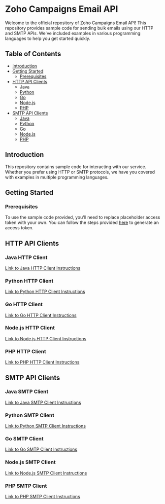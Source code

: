 # Zoho Campaigns Email API

Welcome to the official repository of Zoho Campaigns Email API! This repository provides sample code for sending bulk emails using our HTTP and SMTP APIs. We've included examples in various programming languages to help you get started quickly.

## Table of Contents

- [Introduction](#introduction)
- [Getting Started](#getting-started)
  - [Prerequisites](#prerequisites)
- [HTTP API Clients](#http-api-clients)
  - [Java](#java-http-client)
  - [Python](#python-http-client)
  - [Go](#go-http-client)
  - [Node.js](#nodejs-http-client)
  - [PHP](#php-http-client)
- [SMTP API Clients](#smtp-api-clients)
  - [Java](#java-smtp-client)
  - [Python](#python-smtp-client)
  - [Go](#go-smtp-client)
  - [Node.js](#nodejs-smtp-client)
  - [PHP](#php-smtp-client)

## Introduction

This repository contains sample code for interacting with our service. Whether you prefer using HTTP or SMTP protocols, we have you covered with examples in multiple programming languages.

## Getting Started

### Prerequisites

To use the sample code provided, you'll need to replace placeholder access token with your own. You can follow the steps provided [here](https://zoho.com) to generate an access token.

## HTTP API Clients

### Java HTTP Client

[Link to Java HTTP Client Instructions](HTTP/Java)

### Python HTTP Client

[Link to Python HTTP Client Instructions](HTTP/Python)

### Go HTTP Client

[Link to Go HTTP Client Instructions](HTTP/Go)

### Node.js HTTP Client

[Link to Node.js HTTP Client Instructions](HTTP/Node.js)

### PHP HTTP Client

[Link to PHP HTTP Client Instructions](HTTP/PHP)

## SMTP API Clients

### Java SMTP Client

[Link to Java SMTP Client Instructions](SMTP/Java)

### Python SMTP Client

[Link to Python SMTP Client Instructions](SMTP/Python)

### Go SMTP Client

[Link to Go SMTP Client Instructions](SMTP/Go)

### Node.js SMTP Client

[Link to Node.js SMTP Client Instructions](SMTP/Node.js)

### PHP SMTP Client

[Link to PHP SMTP Client Instructions](SMTP/PHP)
